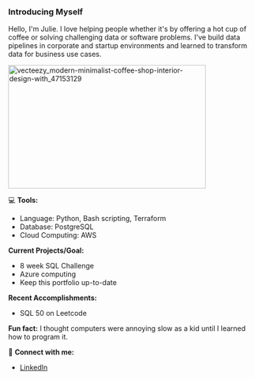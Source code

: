 ### Introducing Myself 

Hello, I'm Julie. I love helping people whether it's by offering a hot cup of coffee or solving challenging data or software problems. I've build data pipelines in corporate and startup environments and learned to transform data for business use cases.  

<img width="400" height="250" alt="vecteezy_modern-minimalist-coffee-shop-interior-design-with_47153129" src="https://github.com/user-attachments/assets/d777a0c7-7a75-4163-9aaa-859e1afa0a64">



💻 **Tools:**
  - Language: Python, Bash scripting, Terraform
  - Database: PostgreSQL
  - Cloud Computing: AWS


**Current Projects/Goal:**
  - 8 week SQL Challenge
  - Azure computing
  - Keep this portfolio up-to-date


**Recent Accomplishments:**
  - SQL 50 on Leetcode 


**Fun fact:** I thought computers were annoying slow as a kid until I learned how to program it. 


👋 **Connect with me:**
  - [LinkedIn](https://www.linkedin.com/in/julie-murakami-54b2425b/)
  
